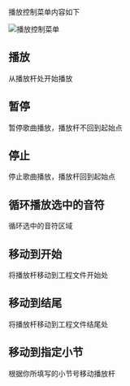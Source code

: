播放控制菜单内容如下

![播放控制菜单](/synthesizer-v-r2-docs/2/2.16.png)

## 播放

从播放杆处开始播放

## 暂停

暂停歌曲播放，播放杆不回到起始点

## 停止

停止歌曲播放，播放杆回到起始点

## 循环播放选中的音符

循环选中的音符区域

## 移动到开始

将播放杆移动到工程文件开始处

## 移动到结尾

将播放杆移动到工程文件结尾处

## 移动到指定小节

根据你所填写的小节号移动播放杆

<Vssue :title="$title" />